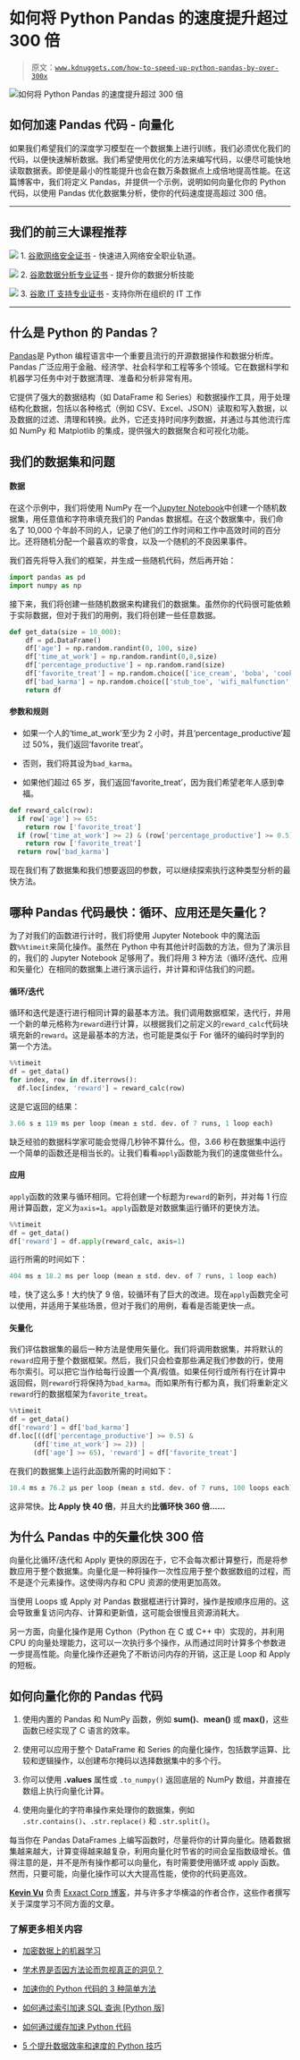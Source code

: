 # 如何将 Python Pandas 的速度提升超过 300 倍

> 原文：[`www.kdnuggets.com/how-to-speed-up-python-pandas-by-over-300x`](https://www.kdnuggets.com/how-to-speed-up-python-pandas-by-over-300x)

![如何将 Python Pandas 的速度提升超过 300 倍](img/4ccb0c246d992f847174ad475d82ca91.png)

## 如何加速 Pandas 代码 - 向量化

如果我们希望我们的深度学习模型在一个数据集上进行训练，我们必须优化我们的代码，以便快速解析数据。我们希望使用优化的方法来编写代码，以便尽可能快地读取数据表。即使是最小的性能提升也会在数万条数据点上成倍地提高性能。在这篇博客中，我们将定义 Pandas，并提供一个示例，说明如何向量化你的 Python 代码，以使用 Pandas 优化数据集分析，使你的代码速度提高超过 300 倍。

* * *

## 我们的前三大课程推荐

![](img/0244c01ba9267c002ef39d4907e0b8fb.png) 1\. [谷歌网络安全证书](https://www.kdnuggets.com/google-cybersecurity) - 快速进入网络安全职业轨道。

![](img/e225c49c3c91745821c8c0368bf04711.png) 2\. [谷歌数据分析专业证书](https://www.kdnuggets.com/google-data-analytics) - 提升你的数据分析技能

![](img/0244c01ba9267c002ef39d4907e0b8fb.png) 3\. [谷歌 IT 支持专业证书](https://www.kdnuggets.com/google-itsupport) - 支持你所在组织的 IT 工作

* * *

## 什么是 Python 的 Pandas？

[Pandas](https://pandas.pydata.org/docs/)是 Python 编程语言中一个重要且流行的开源数据操作和数据分析库。Pandas 广泛应用于金融、经济学、社会科学和工程等多个领域。它在数据科学和机器学习任务中对于数据清理、准备和分析非常有用。

它提供了强大的数据结构（如 DataFrame 和 Series）和数据操作工具，用于处理结构化数据，包括以各种格式（例如 CSV、Excel、JSON）读取和写入数据，以及数据的过滤、清理和转换。此外，它还支持时间序列数据，并通过与其他流行库如 NumPy 和 Matplotlib 的集成，提供强大的数据聚合和可视化功能。

## 我们的数据集和问题

#### 数据

在这个示例中，我们将使用 NumPy 在一个[Jupyter Notebook](https://jupyter.org/)中创建一个随机数据集，用任意值和字符串填充我们的 Pandas 数据框。在这个数据集中，我们命名了 10,000 个年龄不同的人，记录了他们的工作时间和工作中高效时间的百分比。还将随机分配一个最喜欢的零食，以及一个随机的不良因果事件。

我们首先将导入我们的框架，并生成一些随机代码，然后再开始：

```py
import pandas as pd
import numpy as np
```

接下来，我们将创建一些随机数据来构建我们的数据集。虽然你的代码很可能依赖于实际数据，但对于我们的用例，我们将创建一些任意数据。

```py
def get_data(size = 10_000):
    df = pd.DataFrame()
    df['age'] = np.random.randint(0, 100, size)
    df['time_at_work'] = np.random.randint(0,8,size)
    df['percentage_productive'] = np.random.rand(size)
    df['favorite_treat'] = np.random.choice(['ice_cream', 'boba', 'cookie'], size)
    df['bad_karma'] = np.random.choice(['stub_toe', 'wifi_malfunction', 'extra_traffic'])
    return df
```

#### 参数和规则

+   如果一个人的‘time_at_work’至少为 2 小时，并且‘percentage_productive’超过 50%，我们返回‘favorite treat’。

+   否则，我们将其设为`bad_karma`。

+   如果他们超过 65 岁，我们返回‘favorite_treat’，因为我们希望老年人感到幸福。

```py
def reward_calc(row):
  if row['age'] >= 65:
    return row ['favorite_treat']
  if (row['time_at_work'] >= 2) & (row['percentage_productive'] >= 0.5):
    return row ['favorite_treat']
  return row['bad_karma']
```

现在我们有了数据集和我们想要返回的参数，可以继续探索执行这种类型分析的最快方法。

## 哪种 Pandas 代码最快：循环、应用还是矢量化？

为了对我们的函数进行计时，我们将使用 Jupyter Notebook 中的魔法函数`%%timeit`来简化操作。虽然在 Python 中有其他计时函数的方法，但为了演示目的，我们的 Jupyter Notebook 足够用了。我们将用 3 种方法（循环/迭代、应用和矢量化）在相同的数据集上进行演示运行，并计算和评估我们的问题。

#### 循环/迭代

循环和迭代是逐行进行相同计算的最基本方法。我们调用数据框架，迭代行，并用一个新的单元格称为`reward`进行计算，以根据我们之前定义的`reward_calc`代码块填充新的`reward`。这是最基本的方法，也可能是类似于 For 循环的编码时学到的第一个方法。

```py
%%timeit
df = get_data()
for index, row in df.iterrows():
  df.loc[index, 'reward'] = reward_calc(row)
```

这是它返回的结果：

```py
3.66 s ± 119 ms per loop (mean ± std. dev. of 7 runs, 1 loop each)
```

缺乏经验的数据科学家可能会觉得几秒钟不算什么。但，3.66 秒在数据集中运行一个简单的函数还是相当长的。让我们看看`apply`函数能为我们的速度做些什么。

#### 应用

`apply`函数的效果与循环相同。它将创建一个标题为`reward`的新列，并对每 1 行应用计算函数，定义为`axis=1`。`apply`函数是对数据集运行循环的更快方法。

```py
%%timeit
df = get_data()
df['reward'] = df.apply(reward_calc, axis=1)
```

运行所需的时间如下：

```py
404 ms ± 18.2 ms per loop (mean ± std. dev. of 7 runs, 1 loop each)
```

哇，快了这么多！大约快了 9 倍，较循环有了巨大的改进。现在`apply`函数完全可以使用，并适用于某些场景，但对于我们的用例，看看是否能更快一点。

#### 矢量化

我们评估数据集的最后一种方法是使用矢量化。我们将调用数据集，并将默认的`reward`应用于整个数据框架。然后，我们只会检查那些满足我们参数的行，使用布尔索引。可以把它当作给每行设置一个真/假值。如果任何行或所有行在计算中返回假，则`reward`行将保持为`bad_karma`。而如果所有行都为真，我们将重新定义`reward`行的数据框架为`favorite_treat`。

```py
%%timeit
df = get_data()
df['reward'] = df['bad_karma']
df.loc[((df['percentage_productive'] >= 0.5) &
      (df['time_at_work'] >= 2)) |
      (df['age'] >= 65), 'reward'] = df['favorite_treat']
```

在我们的数据集上运行此函数所需的时间如下：

```py
10.4 ms ± 76.2 µs per loop (mean ± std. dev. of 7 runs, 100 loops each)
```

这非常快。**比 Apply 快 40 倍**，并且大约**比循环快 360 倍……**

## 为什么 Pandas 中的矢量化快 300 倍

向量化比循环/迭代和 Apply 更快的原因在于，它不会每次都计算整行，而是将参数应用于整个数据集。向量化是一种将操作一次性应用于整个数据数组的过程，而不是逐个元素操作。这使得内存和 CPU 资源的使用更加高效。

当使用 Loops 或 Apply 对 Pandas 数据框进行计算时，操作是按顺序应用的。这会导致重复访问内存、计算和更新值，这可能会很慢且资源消耗大。

另一方面，向量化操作是用 Cython（Python 在 C 或 C++ 中）实现的，并利用 CPU 的向量处理能力，这可以一次执行多个操作，从而通过同时计算多个参数进一步提高性能。向量化操作还避免了不断访问内存的开销，这正是 Loop 和 Apply 的短板。

## 如何向量化你的 Pandas 代码

1.  使用内置的 Pandas 和 NumPy 函数，例如 **sum()**、**mean()** 或 **max()**，这些函数已经实现了 C 语言的效率。

1.  使用可以应用于整个 DataFrame 和 Series 的向量化操作，包括数学运算、比较和逻辑操作，以创建布尔掩码以选择数据集中的多个行。

1.  你可以使用 **.values** 属性或 `.to_numpy()` 返回底层的 NumPy 数组，并直接在数组上执行向量化计算。

1.  使用向量化的字符串操作来处理你的数据集，例如 `.str.contains()`、`.str.replace()` 和 `.str.split()`。

每当你在 Pandas DataFrames 上编写函数时，尽量将你的计算向量化。随着数据集越来越大，计算变得越来越复杂，利用向量化时节省的时间会呈指数级增长。值得注意的是，并不是所有操作都可以向量化，有时需要使用循环或 apply 函数。然而，只要可能，向量化操作可以大大提高性能，使你的代码更高效。

**[Kevin Vu](https://blog.exxactcorp.com/)** 负责 [Exxact Corp 博客](https://blog.exxactcorp.com/)，并与许多才华横溢的作者合作，这些作者撰写关于深度学习不同方面的文章。

### 了解更多相关内容

+   [加密数据上的机器学习](https://www.kdnuggets.com/2022/08/machine-learning-encrypted-data.html)

+   [学术界是否因方法论而忽视真正的洞见？](https://www.kdnuggets.com/is-academia-obsessing-over-methodology-at-the-cost-of-true-insights)

+   [加速你的 Python 代码的 3 种简单方法](https://www.kdnuggets.com/2022/10/3-simple-ways-speed-python-code.html)

+   [如何通过索引加速 SQL 查询 [Python 版]](https://www.kdnuggets.com/2023/08/speed-sql-queries-indexes-python-edition.html)

+   [如何通过缓存加速 Python 代码](https://www.kdnuggets.com/how-to-speed-up-python-code-with-caching)

+   [5 个提升数据效率和速度的 Python 技巧](https://www.kdnuggets.com/5-python-tips-for-data-efficiency-and-speed)

